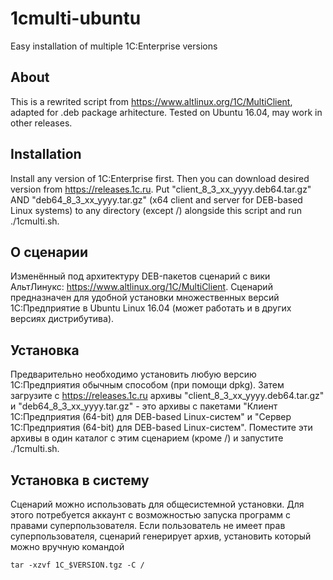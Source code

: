# 1cmulti-ubuntu
Easy installation of multiple 1C:Enterprise versions

## About
This is a rewrited script from https://www.altlinux.org/1C/MultiClient, adapted for .deb package arhitecture. Tested on Ubuntu 16.04, may work in other releases.

## Installation
Install any version of 1C:Enterprise first. Then you can download desired version from https://releases.1c.ru. Put "client_8_3_xx_yyyy.deb64.tar.gz" AND "deb64_8_3_xx_yyyy.tar.gz" (x64 client and server for DEB-based Linux systems) to any directory (except /) alongside this script and run ./1cmulti.sh.

## О сценарии
Изменённый под архитектуру DEB-пакетов сценарий с вики АльтЛинукс: https://www.altlinux.org/1C/MultiClient.
Сценарий предназначен для удобной установки множественных версий 1С:Предприятие в Ubuntu Linux 16.04 (может работать и в других версиях дистрибутива). 

## Установка
Предварительно необходимо установить любую версию 1С:Предприятия обычным способом (при помощи dpkg). Затем загрузите с https://releases.1c.ru архивы "client_8_3_xx_yyyy.deb64.tar.gz" и "deb64_8_3_xx_yyyy.tar.gz" - это архивы с пакетами "Клиент 1С:Предприятия (64-bit) для DEB-based Linux-систем" и "Cервер 1С:Предприятия (64-bit) для DEB-based Linux-систем". Поместите эти архивы в один каталог с этим сценарием (кроме /) и запустите ./1cmulti.sh.

## Установка в систему
Сценарий можно использовать для общесистемной установки. Для этого потребуется аккаунт с возможностью запуска программ с правами суперпользователя. Если пользователь не имеет прав суперпользователя, сценарий генерирует архив, установить который можно вручную командой 

    tar -xzvf 1С_$VERSION.tgz -C /
